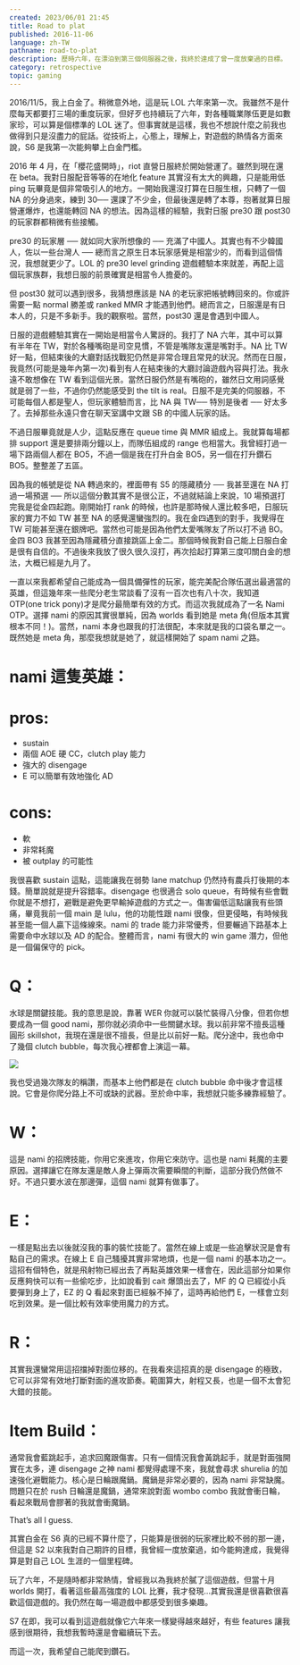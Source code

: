 ```yaml
---
created: 2023/06/01 21:45
title: Road to plat
published: 2016-11-06
language: zh-TW
pathname: road-to-plat
description: 歷時六年，在漂泊到第三個伺服器之後，我終於達成了曾一度放棄過的目標。
category: retrospective
topic: gaming
---
```


2016/11/5，我上白金了。稍微意外地，這是玩 LOL 六年來第一次。我雖然不是什麼每天都要打三場的重度玩家，但好歹也持續玩了六年，對各種職業隊伍更是如數家珍，可以算是個標準的 LOL 迷了。但事實就是這樣，我也不想說什麼之前我也做得到只是沒盡力的屁話。從技術上，心態上，理解上，對遊戲的熱情各方面來說，S6 是我第一次能夠攀上白金門檻。

2016 年 4 月，在「櫻花盛開時」，riot 直營日服終於開始營運了。雖然到現在還在 beta。我對日服配音等等的在地化 feature 其實沒有太大的興趣，只是能用低 ping 玩畢竟是個非常吸引人的地方。一開始我還沒打算在日服生根，只轉了一個 NA 的分身過來，練到 30── 還課了不少金，但最後還是轉了本尊，抱著就算日服營運爆炸，也還能轉回 NA 的想法。因為這樣的經驗，我對日服 pre30 跟 post30 的玩家群都稍微有些接觸。

pre30 的玩家層 ── 就如同大家所想像的 ── 充滿了中國人。其實也有不少韓國人，佐以一些台灣人 ── 總而言之原生日本玩家感覺是相當少的，而看到這個情況，我想就更少了。LOL 的 pre30 level grinding 遊戲體驗本來就差，再配上這個玩家族群，我想日服的前景確實是相當令人擔憂的。

但 post30 就可以遇到很多，我猜想應該是 NA 的老玩家把帳號轉回來的。你或許需要一點 normal 勝差或 ranked MMR 才能遇到他們。總而言之，日服還是有日本人的，只是不多新手。我的觀察啦。當然，post30 還是會遇到中國人。

日服的遊戲體驗其實在一開始是相當令人驚訝的。我打了 NA 六年，其中可以算有半年在 TW，對於各種嘴砲是司空見慣，不管是嘴隊友還是嘴對手。NA 比 TW 好一點，但結束後的大廳對話找戰犯仍然是非常合理且常見的狀況。然而在日服，我竟然(可能是幾年內第一次)看到有人在結束後的大廳討論遊戲內容與打法。我永遠不敢想像在 TW 看到這個光景。當然日服仍然是有嘴砲的，雖然日文用詞感覺就是弱了一些，不過你仍然能感受到 the tilt is real。日服不是完美的伺服器，不可能每個人都是聖人，但玩家體驗而言，比 NA 與 TW── 特別是後者 ── 好太多了。去掉那些永遠只會在聊天室講中文跟 SB 的中國人玩家的話。

不過日服畢竟就是人少，這點反應在 queue time 與 MMR 組成上。我就算每場都排 support 還是要排兩分鐘以上，而隊伍組成的 range 也相當大。我曾經打過一場下路兩個人都在 BO5，不過一個是我在打升白金 BO5，另一個在打升鑽石 BO5。整整差了五區。

因為我的帳號是從 NA 轉過來的，裡面帶有 S5 的隱藏積分 ── 我甚至還在 NA 打過一場預選 ── 所以這個分數其實不是很公正，不過就結論上來說，10 場預選打完我是從金四起跑。剛開始打 rank 的時候，也許是那時候人還比較多吧，日服玩家的實力不如 TW 甚至 NA 的感覺還蠻強烈的。我在金四遇到的對手，我覺得在 TW 可能甚至還在銀牌吧。當然也可能是因為他們太愛嘴隊友了所以打不過 BO。金四 BO3 我甚至因為隱藏積分直接跳區上金二。那個時候我對自己能上日服白金是很有自信的。不過後來我放了很久很久沒打，再次拾起打算第三度叩關白金的想法，大概已經是九月了。

一直以來我都希望自己能成為一個具備彈性的玩家，能完美配合隊伍選出最適當的英雄，但這幾年來一些爬分老生常談看了沒有一百次也有八十次，我知道 OTP(one trick pony)才是爬分最簡單有效的方式。而這次我就成為了一名 Nami OTP。選擇 nami 的原因其實很單純，因為 worlds 看到她是 meta 角(但版本其實根本不同！)。當然，nami 本身也跟我的打法很配，本來就是我的口袋名單之一。既然她是 meta 角，那麼我想就是她了，就這樣開始了 spam nami 之路。

# nami 這隻英雄：

# pros:

- sustain
- 兩個 AOE 硬 CC，clutch play 能力
- 強大的 disengage
- E 可以簡單有效地強化 AD

# cons:

- 軟
- 非常耗魔
- 被 outplay 的可能性

我很喜歡 sustain 這點，這能讓我在弱勢 lane matchup 仍然持有農兵打後期的本錢。簡單說就是提升容錯率。disengage 也很適合 solo queue，有時候有些會戰你就是不想打，避戰是避免更早輸掉遊戲的方式之一。傷害偏低這點讓我有些頭痛，畢竟我前一個 main 是 lulu，他的功能性跟 nami 很像，但更侵略，有時候我甚至能一個人贏下這條線來。nami 的 trade 能力非常優秀，但要輾過下路基本上需要命中水球以及 AD 的配合。整體而言，nami 有很大的 win game 潛力，但他是一個偏保守的 pick。

# Q：

水球是關鍵技能。我的意思是說，靠著 WER 你就可以裝忙裝得八分像，但若你想要成為一個 good nami，那你就必須命中一些關鍵水球。我以前非常不擅長這種圓形 skillshot，我現在還是很不擅長，但是比以前好一點。爬分途中，我也命中了幾個 clutch bubble，每次我心裡都會上演這一幕。

![](https://www.youtube.com/watch?v=9ZfUILVQm-0&t=45s)

我也受過幾次隊友的稱讚，而基本上他們都是在 clutch bubble 命中後才會這樣說。它會是你爬分路上不可或缺的武器。至於命中率，我想就只能多練靠經驗了。

# W：

這是 nami 的招牌技能，你用它來進攻，你用它來防守。這也是 nami 耗魔的主要原因。選擇讓它在隊友還是敵人身上彈兩次需要瞬間的判斷，這部分我仍然做不好。不過只要水波在那邊彈，這個 nami 就算有做事了。

# E：

一樣是點出去以後就沒我的事的裝忙技能了。當然在線上或是一些追擊狀況是會有點自己的需求。在線上 E 自己騷擾其實非常地煩，也是一個 nami 的基本功之一。這招有個特色，就是飛射物已經出去了再點英雄效果一樣會在，因此這部分如果你反應夠快可以有一些偷吃步，比如說看到 cait 爆頭出去了，MF 的 Q 已經從小兵要彈到身上了，EZ 的 Q 看起來對面已經躲不掉了，這時再給他們 E，一樣會立刻吃到效果。是一個比較有效率使用魔力的方式。

# R：

其實我還蠻常用這招擋掉對面位移的。在我看來這招真的是 disengage 的極致，它可以非常有效地打斷對面的進攻節奏。範圍算大，射程又長，也是一個不太會犯大錯的技能。

# Item Build：

通常我會藍跳起手，追求回魔跟傷害。只有一個情況我會黃跳起手，就是對面強開實在太多，連 disengage 之神 nami 都覺得處理不來，我就會尋求 shurelia 的加速強化避戰能力。核心是日輪跟魔鍋。魔鍋是非常必要的，因為 nami 非常缺魔。問題只在於 rush 日輪還是魔鍋，通常來說對面 wombo combo 我就會衝日輪，看起來戰局會膠著的我就會衝魔鍋。

That’s all I guess.

其實白金在 S6 真的已經不算什麼了，只能算是很弱的玩家裡比較不弱的那一邊，但這是 S2 以來我對自己期許的目標，我曾經一度放棄過，如今能夠達成，我覺得算是對自己 LOL 生涯的一個里程碑。

玩了六年，不是隨時都非常熱情，曾經我以為我終於膩了這個遊戲，但當十月 worlds 開打，看著這些最高強度的 LOL 比賽，我才發現…其實我還是很喜歡很喜歡這個遊戲的。我仍然在每一場遊戲中都感受到很多樂趣。

S7 在即，我可以看到這遊戲就像它六年來一樣變得越來越好，有些 features 讓我感到很期待，我想我暫時還是會繼續玩下去。

而這一次，我希望自己能爬到鑽石。

